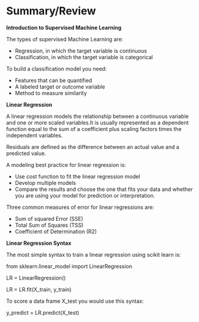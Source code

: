 # Summary/Review

**Introduction to Supervised Machine Learning**

The types of supervised Machine Learning are:

- Regression, in which the target variable is continuous
- Classification, in which the target variable is categorical

To build a classification model you need:

- Features that can be quantified
- A labeled target or outcome variable
- Method to measure similarity 

**Linear Regression**

A linear regression models the relationship between a continuous variable and one or more scaled variables.It is usually represented as a dependent function equal to the sum of a coefficient plus scaling factors times the independent variables. 

Residuals are defined as the difference between an actual value and a predicted value. 

A modeling best practice for linear regression is:

- Use cost function to fit the linear regression model
- Develop multiple models
- Compare the results and choose the one that fits your data and whether you are using your model for prediction or interpretation. 

Three common measures of error for linear regressions are:

- Sum of squared Error (SSE)
- Total Sum of Squares (TSS)
- Coefficient of Determination (R2)

**Linear Regression Syntax**

The most simple syntax to train a linear regression using scikit learn is:

from sklearn.linear_model import LinearRegression

LR = LinearRegression()

LR = LR.fit(X_train, y_train) 

To score a data frame X_test you would use this syntax:

y_predict = LR.predict(X_test)  

